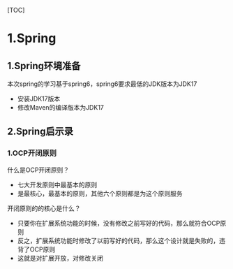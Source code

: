 [TOC]

# 1.Spring

## 1.Spring环境准备

本次spring的学习基于spring6，spring6要求最低的JDK版本为JDK17

+ 安装JDK17版本
+ 修改Maven的编译版本为JDK17



## 2.Spring启示录

### 1.OCP开闭原则

什么是OCP开闭原则？

+ 七大开发原则中最基本的原则
+ 是最核心，最基本的原则，其他六个原则都是为这个原则服务



开闭原则的的核心是什么？

+ 只要你在扩展系统功能的时候，没有修改之前写好的代码，那么就符合OCP原则
+ 反之，扩展系统功能时修改了以前写好的代码，那么这个设计就是失败的，违背了OCP原则
+ 这就是对扩展开放，对修改关闭